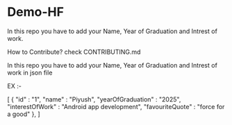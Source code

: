 # Demo-HF

In this repo you have to add your Name, Year of Graduation and Intrest of work.

How to Contribute? check CONTRIBUTING.md


In this repo you have to add your Name, Year of Graduation and Intrest of work in json file

EX :-

   [
       {
        "id" : "1",
        "name" : "Piyush",
        "yearOfGraduation" : "2025",
        "interestOfWork" : "Android app development",
        "favouriteQuote" : "force for a good"
       },
    ]
 
